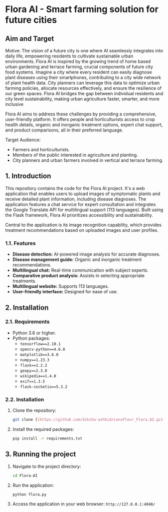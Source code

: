 

# Flora AI - Smart farming solution for future cities

## Aim and Target

Motive:
The vision of a future city is one where AI seamlessly integrates into daily life, empowering residents to cultivate sustainable urban environments. Flora AI is inspired by the growing trend of home based urban gardening and terrace farming, crucial components of future city food systems. Imagine a city where every resident can easily diagnose plant diseases using their smartphones, contributing to a city wide network of plant health data. City planners can leverage this data to optimize urban farming policies, allocate resources effectively, and ensure the resilience of our green spaces. Flora AI bridges the gap between individual residents and city level sustainability, making urban agriculture faster, smarter, and more inclusive

Flora AI aims to address these challenges by providing a comprehensive, user-friendly platform. It offers people and horticulturists access to crop health details, organic and inorganic treatment options, expert chat support, and product comparisons, all in their preferred language.

Target Audience:

* Farmers and horticulturists.
* Members of the public interested in agriculture and planting.
* City planners and urban farmers involved in vertical and terrace farming.

## 1. Introduction

This repository contains the code for the Flora AI project. It's a web application that enables users to upload images of symptomatic plants and receive detailed plant information, including disease diagnoses. The application features a chat service for expert consultation and integrates the Google Translate API for multilingual support (113 languages). Built using the Flask framework, Flora AI prioritizes accessibility and sustainability.

Central to the application is its image recognition capability, which provides treatment recommendations based on uploaded images and user profiles. 

### 1.1. Features

* **Disease detection:** AI-powered image analysis for accurate diagnoses.
* **Disease management guide:** Organic and inorganic treatment recommendations.
* **Multilingual chat:** Real-time communication with subject experts.
* **Comparative product analysis:** Assists in selecting appropriate treatments.
* **Multilingual website:** Supports 113 languages.
* **User-friendly interface:** Designed for ease of use.

## 2. Installation

### 2.1. Requirements

* Python 3.6 or higher.
* Python packages:
    * `tensorflow==2.10.1`
    * `opencv-python==4.6.0`
    * `matplotlib==3.6.0`
    * `numpy==1.23.3`
    * `flask==2.2.2`
    * `geopy==2.3.0`
    * `wikipedia==1.4.0`
    * `exif==1.3.5`
    * `flask-socketio==5.3.2`

### 2.2. Installation

1.  Clone the repository:

    ```bash
    git clone [[https://github.com/diksha-ashkid/LensFleur_Flora.AI.git](https://github.com/diksha-ashkid/LensFleur_Flora.AI.git)](https://github.com/purva2507/HackDay2025/tree/main/HackDay2025)
    ```

2.  Install the required packages:

    ```bash
    pip install -r requirements.txt
    ```


## 3. Running the project

1.  Navigate to the project directory:

    ```bash
    cd Flora-AI
    ```

2.  Run the application:

    ```bash
    python flora.py
    ```

3.  Access the application in your web browser: `http://127.0.0.1:4040/`

